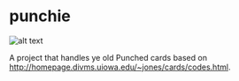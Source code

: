 # punchie

![alt text](https://i.imgur.com/kbM4So0.png "Ibm_026_1949")

A project that handles ye old Punched cards based on http://homepage.divms.uiowa.edu/~jones/cards/codes.html.
